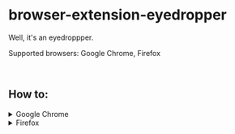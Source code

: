 # browser-extension-eyedropper

Well, it's an eyedroppper.

Supported browsers: Google Chrome, Firefox

<br>

## How to:

<details>
<summary>Google Chrome</summary>

1. Clone this repo
2. Paste this in the search bar of Chrome `chrome://extensions`
3. Toggle `Developer mode`
4. Load unpacked -> select this folder
5. Visit https://www.example.com. You should see a green box with `The extension is working!`
6. Start customizing (see tutorial below)

</details>

<details>
<summary>Firefox</summary>

1. Clone this repo
2. Paste this in the search bar of Firefox `about:debugging#/runtime/this-firefox`
3. Load Temporary Add-On... -> select `manifest.json` in this folder
4. Visit https://www.example.com. You should see a green box with `The extension is working!`
5. Start customizing (see tutorial below)

</details>
